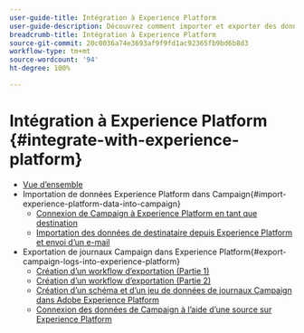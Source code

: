 ```yaml
---
user-guide-title: Intégration à Experience Platform
user-guide-description: Découvrez comment importer et exporter des données Campaign et Experience Cloud, ce qui permet aux deux solutions de communiquer.
breadcrumb-title: Intégration à Experience Platform
source-git-commit: 20c0036a74e3693af9f9fd1ac92365fb9bd6b8d3
workflow-type: tm+mt
source-wordcount: '94'
ht-degree: 100%

---
```



# Intégration à Experience Platform {#integrate-with-experience-platform}

+ [Vue d’ensemble](/help/tutorial-integrate-with-experience-platform/overview.md)
+ Importation de données Experience Platform dans Campaign{#import-experience-platform-data-into-campaign}
   + [Connexion de Campaign à Experience Platform en tant que destination](/help/tutorial-integrate-with-experience-platform/connect-campaign-to-experience-platform-as-destination.md)
   + [Importation des données de destinataire depuis Experience Platform et envoi d’un e-mail](/help/tutorial-integrate-with-experience-platform/import-recipient-data-from-platform.md)
+ Exportation de journaux Campaign dans Experience Platform{#export-campaign-logs-into-experience-platform}
   + [Création d’un workflow d’exportation (Partie 1)](/help/tutorial-integrate-with-experience-platform/workflow-to-find-last-modified-date.md)
   + [Création d’un workflow d’exportation (Partie 2)](/help/tutorial-integrate-with-experience-platform/extract-format-save-data-to-external-account.md)
   + [Création d’un schéma et d’un jeu de données de journaux Campaign dans Adobe Experience Platform](/help/tutorial-integrate-with-experience-platform/create-a-campaign-logs-schema-and-dataset-in-experience-platform.md)
   + [Connexion des données de Campaign à l’aide d’une source sur Experience Platform](/help/tutorial-integrate-with-experience-platform/connect-campaign-data-using-s3-as-source-on-platform.md)
